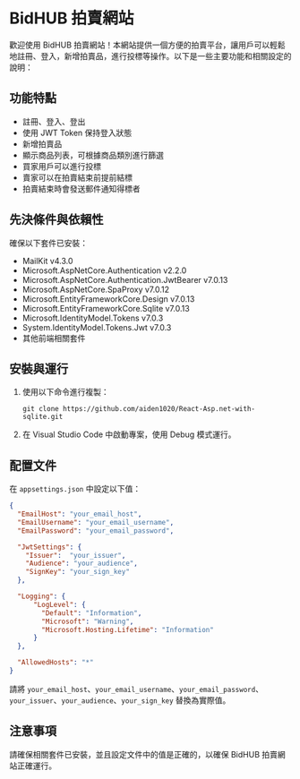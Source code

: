 # BidHUB 拍賣網站

歡迎使用 BidHUB 拍賣網站！本網站提供一個方便的拍賣平台，讓用戶可以輕鬆地註冊、登入，新增拍賣品，進行投標等操作。以下是一些主要功能和相關設定的說明：

## 功能特點

- 註冊、登入、登出
- 使用 JWT Token 保持登入狀態
- 新增拍賣品
- 顯示商品列表，可根據商品類別進行篩選
- 買家用戶可以進行投標
- 賣家可以在拍賣結束前提前結標
- 拍賣結束時會發送郵件通知得標者

## 先決條件與依賴性

確保以下套件已安裝：

- MailKit v4.3.0
- Microsoft.AspNetCore.Authentication v2.2.0
- Microsoft.AspNetCore.Authentication.JwtBearer v7.0.13
- Microsoft.AspNetCore.SpaProxy v7.0.12
- Microsoft.EntityFrameworkCore.Design v7.0.13
- Microsoft.EntityFrameworkCore.Sqlite v7.0.13
- Microsoft.IdentityModel.Tokens v7.0.3
- System.IdentityModel.Tokens.Jwt v7.0.3
- 其他前端相關套件

## 安裝與運行

1. 使用以下命令進行複製：

    ```
    git clone https://github.com/aiden1020/React-Asp.net-with-sqlite.git
    ```

2. 在 Visual Studio Code 中啟動專案，使用 Debug 模式運行。

## 配置文件

在 `appsettings.json` 中設定以下值：

```json
{
  "EmailHost": "your_email_host",
  "EmailUsername": "your_email_username",
  "EmailPassword": "your_email_password",

  "JwtSettings": {
    "Issuer":  "your_issuer", 
    "Audience": "your_audience", 
    "SignKey": "your_sign_key"
  },

  "Logging": {
      "LogLevel": {
        "Default": "Information",
        "Microsoft": "Warning",
        "Microsoft.Hosting.Lifetime": "Information"
      }
  },

  "AllowedHosts": "*"
}
```

請將 `your_email_host`、`your_email_username`、`your_email_password`、`your_issuer`、`your_audience`、`your_sign_key` 替換為實際值。

## 注意事項

請確保相關套件已安裝，並且設定文件中的值是正確的，以確保 BidHUB 拍賣網站正確運行。

